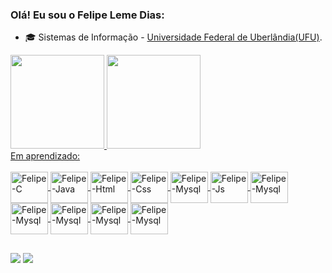 ### Olá! Eu sou o Felipe Leme Dias:

- 🎓 Sistemas de Informação - <a href="https://ufu.br/">Universidade Federal de Uberlândia(UFU)</a>.

<div>
  <a href="https://github.com/felipelemedias">
  <img height="150cm" src="https://githubreadme-stats.vercel.app/api?username=felipelemedias&show_icons=true&theme=dark&include_all_commits=true&count_private=true"/>
  <img height="150cm" src="https://githubreadme-stats.vercel.app/api/top-langs/?username=felipelemedias&layout=compact&langs_count=16&theme=dark"/>
    
<div>
  Em aprendizado: <br>
  <div style="display: inline_block"><br>
  <img align="center" alt="Felipe-C" height="50" width="60" src="https://cdn.jsdelivr.net/gh/devicons/devicon/icons/c/c-original.svg">
  <img align="center" alt="Felipe-Java" height="50" width="60" src="https://cdn.jsdelivr.net/gh/devicons/devicon/icons/java/java-original.svg">
  <img align="center" alt="Felipe-Html" height="50" width="60" src="https://cdn.jsdelivr.net/gh/devicons/devicon/icons/html5/html5-original.svg">
  <img align="center" alt="Felipe-Css" height="50" width="60" src="https://cdn.jsdelivr.net/gh/devicons/devicon/icons/css3/css3-original.svg">
  <img align="center" alt="Felipe-Mysql" height="50" width="60" src="https://cdn.jsdelivr.net/gh/devicons/devicon/icons/php/php-original.svg">
  <img align="center" alt="Felipe-Js" height="50" width="60" src="https://cdn.jsdelivr.net/gh/devicons/devicon/icons/javascript/javascript-original.svg">
  <img align="center" alt="Felipe-Mysql" height="50" width="60" src="https://cdn.jsdelivr.net/gh/devicons/devicon/icons/postgresql/postgresql-original-wordmark.svg">
  <img align="center" alt="Felipe-Mysql" height="50" width="60" src="https://cdn.jsdelivr.net/gh/devicons/devicon/icons/git/git-original-wordmark.svg">
  <img align="center" alt="Felipe-Mysql" height="50" width="60" src="https://cdn.jsdelivr.net/gh/devicons/devicon/icons/latex/latex-original.svg">
  <img align="center" alt="Felipe-Mysql" height="50" width="60" src="https://cdn.jsdelivr.net/gh/devicons/devicon/icons/bootstrap/bootstrap-original.svg">
  <img align="center" alt="Felipe-Mysql" height="50" width="60" src="https://cdn.jsdelivr.net/gh/devicons/devicon/icons/jquery/jquery-original-wordmark.svg">
</div>
  
  ##
    
<div> 
  <a href="https://instagram.com/felipelemedias" target="_blank"><img src="https://img.shields.io/badge/-Instagram-%23E4405F?style=for-the-badge&logo=instagram&logoColor=white" target="_blank"></a>
  <a href = "mailto:flemedias@gmail.com"><img src="https://img.shields.io/badge/-Gmail-%23333?style=for-the-badge&logo=gmail&logoColor=white" target="_blank"></a>
</div>
